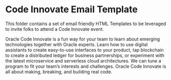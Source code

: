 # Code Innovate Email Template
This folder contains a set of email friendly HTML Templates to be leveraged to invite folks to attend a Code Innovate event.

Oracle Code Innovate is a fun way for your team to learn about emerging technologies together with Oracle experts. Learn how to use digital assistants to create easy-to-use interfaces to your product, tap blockchain to create a distributed ledger for business partnerships, or experiment with the latest microservice and serverless cloud architectures. We can tune a program to fit your team’s interests and challenges. Oracle Code Innovate is all about making, breaking, and building real code.
